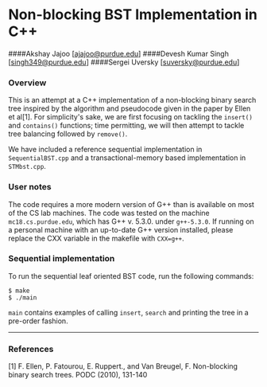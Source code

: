 # Non-blocking BST Implementation in C++

####Akshay Jajoo        [ajajoo@purdue.edu]
####Devesh Kumar Singh  [singh349@purdue.edu]
####Sergei Uversky      [suversky@purdue.edu]

### Overview

This is an attempt at a C++ implementation of a non-blocking binary search tree inspired by the algorithm and pseudocode given in the paper by Ellen et al[1].  For simplicity's sake, we are first focusing on tackling the `insert()` and `contains()` functions; time permitting, we will then attempt to tackle tree balancing followed by `remove()`.

We have included a reference sequential implementation in `SequentialBST.cpp` and a transactional-memory based implementation in `STMbst.cpp`.

### User notes

The code requires a more modern version of G++ than is available on most of the CS lab machines. The code was tested on the machine `mc18.cs.purdue.edu`, which has G++ v. 5.3.0. under `g++-5.3.0`.  If running on a personal machine with an up-to-date G++ version installed, please replace the CXX variable in the makefile with `CXX=g++`.

### Sequential implementation

To run the sequential leaf oriented BST code, run the following commands:

    $ make
    $ ./main

`main` contains examples of calling `insert`, `search` and printing the tree in a pre-order fashion.

---

### References

[1] F. Ellen, P. Fatourou, E. Ruppert., and Van Breugel, F. Non-blocking binary search trees.  PODC (2010), 131-140

